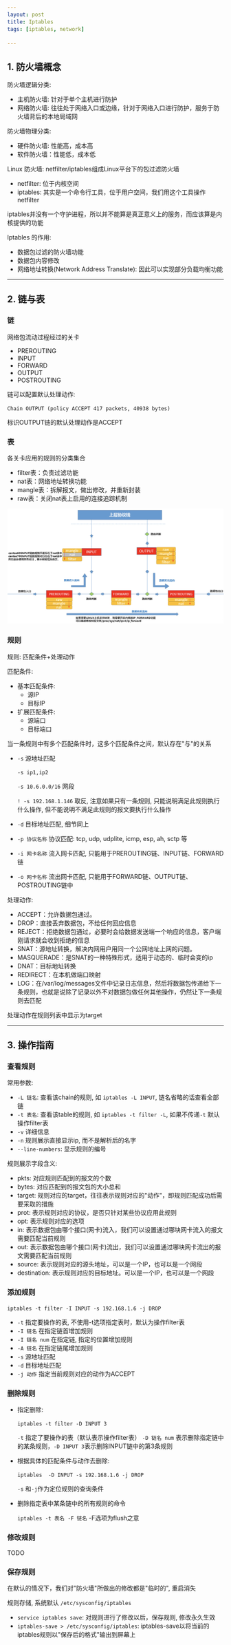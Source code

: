 ```yaml
---
layout: post
title: Iptables
tags: [iptables, network]

---
```


## 1. 防火墙概念

防火墙逻辑分类:

* 主机防火墙: 针对于单个主机进行防护
* 网络防火墙: 往往处于网络入口或边缘，针对于网络入口进行防护，服务于防火墙背后的本地局域网

防火墙物理分类:

* 硬件防火墙: 性能高，成本高
* 软件防火墙：性能低，成本低

Linux 防火墙: netfilter/iptables组成Linux平台下的包过滤防火墙

* netfilter: 位于内核空间
* iptables: 其实是一个命令行工具，位于用户空间，我们用这个工具操作netfilter

iptables并没有一个守护进程，所以并不能算是真正意义上的服务，而应该算是内核提供的功能

Iptables 的作用:

* 数据包过滤的防火墙功能
* 数据包内容修改
* 网络地址转换(Network Address Translate): 因此可以实现部分负载均衡功能

---

## 2. 链与表

### 链

网络包流动过程经过的关卡

* PREROUTING
* INPUT
* FORWARD
* OUTPUT
* POSTROUTING

链可以配置默认处理动作:

`Chain OUTPUT (policy ACCEPT 417 packets, 40938 bytes)`

标识OUTPUT链的默认处理动作是ACCEPT

### 表

各关卡应用的规则的分类集合

* filter表：负责过滤功能
* nat表：网络地址转换功能
* mangle表：拆解报文，做出修改，并重新封装
* raw表：关闭nat表上启用的连接追踪机制

<img src="/assets/images/iptables/iptables.png" />

### 规则

规则: 匹配条件+处理动作

匹配条件:

* 基本匹配条件:
  * 源IP
  * 目标IP
* 扩展匹配条件:
  * 源端口
  * 目标端口


当一条规则中有多个匹配条件时，这多个匹配条件之间，默认存在"与"的关系

* `-s` 源地址匹配

  `-s ip1,ip2`

  `-s 10.6.0.0/16` 网段

  `! -s 192.168.1.146` 取反, 注意如果只有一条规则, 只能说明满足此规则执行什么操作, 但不能说明不满足此规则的报文要执行什么操作

* `-d` 目标地址匹配, 细节同上

* `-p 协议名称` 协议匹配: tcp, udp, udplite, icmp, esp, ah, sctp 等

* `-i 网卡名称` 流入网卡匹配, 只能用于PREROUTING链、INPUT链、FORWARD链

* `-o 网卡名称` 流出网卡匹配, 只能用于FORWARD链、OUTPUT链、POSTROUTING链中

处理动作:

* ACCEPT：允许数据包通过。
* DROP：直接丢弃数据包，不给任何回应信息
* REJECT：拒绝数据包通过，必要时会给数据发送端一个响应的信息，客户端刚请求就会收到拒绝的信息
* SNAT：源地址转换，解决内网用户用同一个公网地址上网的问题。
* MASQUERADE：是SNAT的一种特殊形式，适用于动态的、临时会变的ip
* DNAT：目标地址转换
* REDIRECT：在本机做端口映射
* LOG：在/var/log/messages文件中记录日志信息，然后将数据包传递给下一条规则，也就是说除了记录以外不对数据包做任何其他操作，仍然让下一条规则去匹配

处理动作在规则列表中显示为target

---

## 3. 操作指南

### 查看规则

常用参数:

* `-L 链名`: 查看该chain的规则, 如 `iptables -L INPUT`, 链名省略的话查看全部链
* `-t 表名`: 查看该table的规则, 如 `iptables -t filter -L`, 如果不传递`-t` 默认操作filter表
* `-v` 详细信息
* `-n` 规则展示直接显示ip, 而不是解析后的名字
* `--line-numbers`: 显示规则的编号

规则展示字段含义:

* pkts: 对应规则匹配到的报文的个数
* bytes: 对应匹配到的报文包的大小总和
* target: 规则对应的target，往往表示规则对应的"动作"，即规则匹配成功后需要采取的措施
* prot: 表示规则对应的协议，是否只针对某些协议应用此规则
* opt: 表示规则对应的选项
* in: 表示数据包由哪个接口(网卡)流入，我们可以设置通过哪块网卡流入的报文需要匹配当前规则
* out: 表示数据包由哪个接口(网卡)流出，我们可以设置通过哪块网卡流出的报文需要匹配当前规则
* source: 表示规则对应的源头地址，可以是一个IP，也可以是一个网段
* destination: 表示规则对应的目标地址。可以是一个IP，也可以是一个网段

### 添加规则

`iptables -t filter -I INPUT -s 192.168.1.6 -j DROP`

* `-t` 指定要操作的表, 不使用-t选项指定表时，默认为操作filter表
* `-I 链名` 在指定链首增加规则
* `-I 链名 num` 在指定链, 指定的位置增加规则
* `-A 链名` 在指定链尾增加规则
* `-s` 源地址匹配
* `-d` 目标地址匹配
* `-j 动作` 指定当前规则对应的动作为ACCEPT

### 删除规则

* 指定删除:

  `iptables -t filter -D INPUT 3`

  `-t` 指定了要操作的表（默认表示操作filter表）
  `-D 链名 num` 表示删除指定链中的某条规则，`-D INPUT 3`表示删除INPUT链中的第3条规则

* 根据具体的匹配条件与动作去删除:

  `iptables  -D INPUT -s 192.168.1.6 -j DROP`

  `-s` 和`-j`作为定位规则的查询条件


* 删除指定表中某条链中的所有规则的命令

  `iptables -t 表名 -F 链名` -F选项为flush之意

### 修改规则

TODO

### 保存规则

在默认的情况下，我们对"防火墙"所做出的修改都是"临时的", 重启消失

规则存储, 系统默认 `/etc/sysconfig/iptables`

* `service iptables save`: 对规则进行了修改以后，保存规则, 修改永久生效
* `iptables-save > /etc/sysconfig/iptables`:  iptables-save以将当前的iptables规则以"保存后的格式"输出到屏幕上
